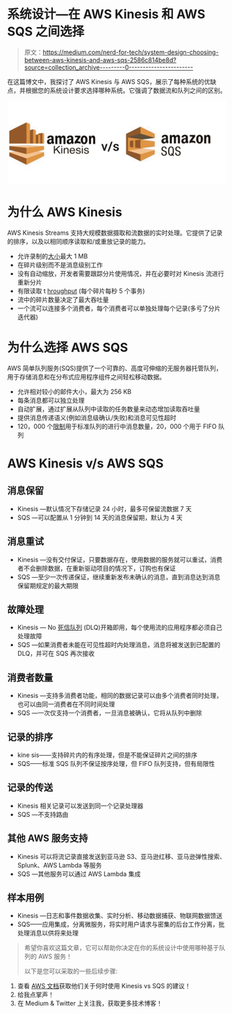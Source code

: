 # 系统设计—在 AWS Kinesis 和 AWS SQS 之间选择

> 原文：<https://medium.com/nerd-for-tech/system-design-choosing-between-aws-kinesis-and-aws-sqs-2586c814be8d?source=collection_archive---------0----------------------->

在这篇博文中，我探讨了 AWS Kinesis 与 AWS SQS，展示了每种系统的优缺点，并根据您的系统设计要求选择哪种系统。它强调了数据流和队列之间的区别。

![](img/4c114040147faa816e02bfe2881cfff5.png)

# **为什么 AWS Kinesis**

AWS Kinesis Streams 支持大规模数据摄取和流数据的实时处理。它提供了记录的排序，以及以相同顺序读取和/或重放记录的能力。

*   允许录制的[大小](http://docs.aws.amazon.com/streams/latest/dev/service-sizes-and-limits.html)最大 1 MB
*   在碎片级别而不是消息级别工作
*   没有自动缩放，开发者需要跟踪分片使用情况，并在必要时对 Kinesis 流进行重新分片
*   有限读取 t [hroughput](https://docs.aws.amazon.com/streams/latest/dev/service-sizes-and-limits.html) (每个碎片每秒 5 个事务)
*   流中的碎片数量决定了最大吞吐量
*   一个流可以连接多个消费者，每个消费者可以单独处理每个记录(多亏了分片迭代器)

# **为什么选择 AWS SQS**

AWS 简单队列服务(SQS)提供了一个可靠的、高度可伸缩的无服务器托管队列，用于存储消息和在分布式应用程序组件之间轻松移动数据。

*   允许相对较小的邮件大小，最大为 256 KB
*   每条消息都可以独立处理
*   自动扩展，通过扩展从队列中读取的任务数量来动态增加读取吞吐量
*   提供消息传递语义(例如消息级确认/失败)和消息可见性超时
*   120，000 个[限制](https://docs.aws.amazon.com/AWSSimpleQueueService/latest/SQSDeveloperGuide/sqs-limits.html)用于标准队列的进行中消息数量，20，000 个用于 FIFO 队列

# **AWS Kinesis v/s AWS SQS**

## 消息保留

*   Kinesis —默认情况下存储记录 24 小时，最多可保留流数据 7 天
*   SQS —可以配置从 1 分钟到 14 天的消息保留期，默认为 4 天

## 消息重试

*   Kinesis —没有交付保证，只要数据存在，使用数据的服务就可以重试，消费者不会删除数据，在重新驱动项目的情况下，订购也有保证
*   SQS —至少一次传递保证，继续重新发布未确认的消息，直到消息达到消息保留期规定的最大期限

## 故障处理

*   Kinesis — No [死信队列](https://en.wikipedia.org/wiki/Dead_letter_queue) (DLQ)开箱即用，每个使用流的应用程序都必须自己处理故障
*   SQS —如果消费者未能在可见性超时内处理消息，消息将被发送到已配置的 DLQ，并可在 SQS 再次接收

## 消费者数量

*   Kinesis —支持多消费者功能，相同的数据记录可以由多个消费者同时处理，也可以由同一消费者在不同时间处理
*   SQS —一次仅支持一个消费者，一旦消息被确认，它将从队列中删除

## 记录的排序

*   kine sis——支持碎片内的有序处理，但是不能保证碎片之间的排序
*   SQS——标准 SQS 队列不保证按序处理，但 FIFO 队列支持，但有局限性

## 记录的传送

*   Kinesis 相关记录可以发送到同一个记录处理器
*   SQS —不支持路由

## 其他 AWS 服务支持

*   Kinesis 可以将流记录直接发送到亚马逊 S3、亚马逊红移、亚马逊弹性搜索、Splunk、AWS Lambda 等服务
*   SQS —其他服务可以通过 AWS Lambda 集成

## **样本用例**

*   Kinesis —日志和事件数据收集、实时分析、移动数据捕获、物联网数据馈送
*   SQS——应用集成，分离微服务，将实时用户请求与密集的后台工作分离，批处理消息以供将来处理

> 希望你喜欢这篇文章，它可以帮助你决定在你的系统设计中使用哪种基于队列的 AWS 服务！
> 
> 以下是您可以采取的一些后续步骤:

1.  查看 [AWS 文档](https://aws.amazon.com/kinesis/data-streams/faqs/)获取他们关于何时使用 Kinesis vs SQS 的建议！
2.  给我点掌声！
3.  在 Medium & Twitter 上关注我，获取更多技术博客！